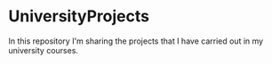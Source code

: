 # UniversityProjects
In this repository I'm sharing the projects that I have carried out in my university courses. 
